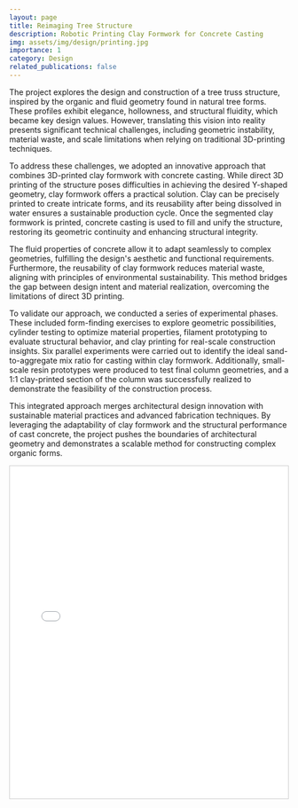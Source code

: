 ```yaml
---
layout: page
title: Reimaging Tree Structure
description: Robotic Printing Clay Formwork for Concrete Casting
img: assets/img/design/printing.jpg
importance: 1
category: Design
related_publications: false
---
```


The project explores the design and construction of a tree truss structure, inspired by the organic and fluid geometry found in natural tree forms. These profiles exhibit elegance, hollowness, and structural fluidity, which became key design values. However, translating this vision into reality presents significant technical challenges, including geometric instability, material waste, and scale limitations when relying on traditional 3D-printing techniques.

To address these challenges, we adopted an innovative approach that combines 3D-printed clay formwork with concrete casting. While direct 3D printing of the structure poses difficulties in achieving the desired Y-shaped geometry, clay formwork offers a practical solution. Clay can be precisely printed to create intricate forms, and its reusability after being dissolved in water ensures a sustainable production cycle. Once the segmented clay formwork is printed, concrete casting is used to fill and unify the structure, restoring its geometric continuity and enhancing structural integrity.

The fluid properties of concrete allow it to adapt seamlessly to complex geometries, fulfilling the design's aesthetic and functional requirements. Furthermore, the reusability of clay formwork reduces material waste, aligning with principles of environmental sustainability. This method bridges the gap between design intent and material realization, overcoming the limitations of direct 3D printing.

To validate our approach, we conducted a series of experimental phases. These included form-finding exercises to explore geometric possibilities, cylinder testing to optimize material properties, filament prototyping to evaluate structural behavior, and clay printing for real-scale construction insights. Six parallel experiments were carried out to identify the ideal sand-to-aggregate mix ratio for casting within clay formwork. Additionally, small-scale resin prototypes were produced to test final column geometries, and a 1:1 clay-printed section of the column was successfully realized to demonstrate the feasibility of the construction process.

This integrated approach merges architectural design innovation with sustainable material practices and advanced fabrication techniques. By leveraging the adaptability of clay formwork and the structural performance of cast concrete, the project pushes the boundaries of architectural geometry and demonstrates a scalable method for constructing complex organic forms.

<div class="row mt-4">
  <div class="col">
    <div style="height:600px; overflow:auto; border:1px solid #ccc;">
      <iframe src="assets/pdf/my_report.pdf" width="100%" height="100%" style="border:none;"></iframe>
    </div>
  </div>
</div>
